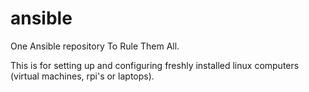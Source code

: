 # ansible
One Ansible repository To Rule Them All.

This is for setting up and configuring freshly installed linux computers (virtual machines, rpi's or laptops).
